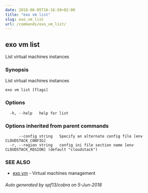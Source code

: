 ```yaml
---
date: 2018-06-05T16:16:58+02:00
title: "exo vm list"
slug: exo_vm_list
url: /commands/exo_vm_list/
---
```

## exo vm list

List virtual machines instances

### Synopsis

List virtual machines instances

```
exo vm list [flags]
```

### Options

```
  -h, --help   help for list
```

### Options inherited from parent commands

```
      --config string   Specify an alternate config file [env CLOUDSTACK_CONFIG]
  -r, --region string   config ini file section name [env CLOUDSTACK_REGION] (default "cloudstack")
```

### SEE ALSO

* [exo vm](/commands/exo_vm/)	 - Virtual machines management

###### Auto generated by spf13/cobra on 5-Jun-2018
